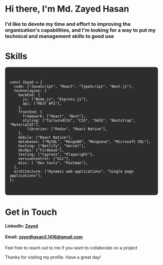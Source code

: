 # Hi there, I'm Md. Zayed Hasan

### I'd like to devote my time and effort to improving the organization's capabilities, and I'm looking for a way to put my technical and management skills to good use

# Skills

<div style="background-color: #2d2d2d; padding: 15px; border-radius: 8px; color: #ffffff; font-family: monospace; font-size: 14px;">
  <pre><code>
const Zayed = { 
  code: ["JavaScript", "React", "TypeScript", "Next.js"],
  technologies: {
    backEnd: {
      js: ["Node.js", "Express.js"],
      api: ["REST API"],
    },
    frontEnd: {
      framework: ["React", "Next"],
      styling: ["TailwindCSS", "CSS", "SASS", "Bootstrap", "MaterialUI"],
        libraries: ["Redux", "React Native"],
    },
    mobile: ["React Native"],
    databases: ["MySQL", "MongoDB", "Mongoose", "Microsoft SQL"],
    hosting: ["Netlify", "Vercel"],
    devOps: ["Firebase"],
    testing: ["Cypress", "Playwright"],
    versionControl: ["Git"],
    misc: [ "Dev tools", "Postman"],
  },
  architecture: ["Dynamic web applications", "Single page applications"],
};
  </code></pre>
</div>



# Get in Touch
<!-- #### Personal Website: [Portfolio](https://zayed007.netlify.app/)   -->
#### LinkedIn: [Zayed](https://www.linkedin.com/in/iamzayed/)
#### Email: zayedhasan3.1416@gmail.com

Feel free to reach out to me if you want to collaborate on a project

Thanks for visiting my profile. Have a great day!

